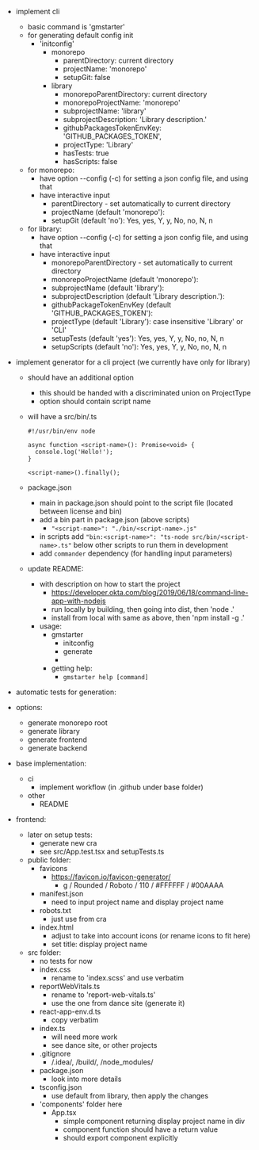 - implement cli
  - basic command is 'gmstarter'
  - for generating default config init
    - 'initconfig'
      - monorepo
        - parentDirectory: current directory
        - projectName: 'monorepo'
        - setupGit: false
      - library
        - monorepoParentDirectory: current directory
        - monorepoProjectName: 'monorepo'
        - subprojectName: 'library'
        - subprojectDescription: 'Library description.'
        - githubPackagesTokenEnvKey: 'GITHUB_PACKAGES_TOKEN',
        - projectType: 'Library'
        - hasTests: true
        - hasScripts: false
  - for monorepo:
    - have option --config (-c) for setting a json config file, and using that
    - have interactive input
      - parentDirectory - set automatically to current directory
      - projectName (default 'monorepo'):
      - setupGit (default 'no'): Yes, yes, Y, y, No, no, N, n
  - for library:
    - have option --config (-c) for setting a json config file, and using that
    - have interactive input
      - monorepoParentDirectory - set automatically to current directory
      - monorepoProjectName (default 'monorepo'):
      - subprojectName (default 'library'):
      - subprojectDescription (default 'Library description.'):
      - githubPackageTokenEnvKey (default 'GITHUB_PACKAGES_TOKEN'):
      - projectType (default 'Library'): case insensitive 'Library' or 'CLI'
      - setupTests (default 'yes'): Yes, yes, Y, y, No, no, N, n
      - setupScripts (default 'no'): Yes, yes, Y, y, No, no, N, n

- implement generator for a cli project (we currently have only for library)
  - should have an additional option
    - this should be handed with a discriminated union on ProjectType
    - option should contain script name
  - will have a src/bin/<script-name>.ts

    ```
    #!/usr/bin/env node

    async function <script-name>(): Promise<void> {
      console.log('Hello!');
    }

    <script-name>().finally();
    ```

  - package.json
    - main in package.json should point to the script file (located between license and bin)
    - add a bin part in package.json (above scripts)
      - `"<script-name>": "./bin/<script-name>.js"`
    - in scripts add `"bin:<script-name>": "ts-node src/bin/<script-name>.ts"` below other scripts to run them in development
    - add `commander` dependency (for handling input parameters)
  - update README:
    - with description on how to start the project
      - https://developer.okta.com/blog/2019/06/18/command-line-app-with-nodejs
      - run locally by building, then going into dist, then 'node .'
      - install from local with same as above, then 'npm install -g .'
    - usage:
      - gmstarter
        - initconfig
        - generate
        - 
      - getting help:
        - `gmstarter help [command]`

- automatic tests for generation:


- options:
  - generate monorepo root
  - generate library
  - generate frontend
  - generate backend

- base implementation:
  - ci
    - implement workflow (in .github under base folder)
  - other
    - README
  
- frontend:
  - later on setup tests:
    - generate new cra
    - see src/App.test.tsx and setupTests.ts
  - public folder:
    - favicons
      - https://favicon.io/favicon-generator/
        - g / Rounded / Roboto / 110 / #FFFFFF / #00AAAA
    - manifest.json
      - need to input project name and display project name
    - robots.txt
      - just use from cra
    - index.html
      - adjust to take into account icons (or rename icons to fit here)
      - set title: display project name
  - src folder:
    - no tests for now
    - index.css
      - rename to 'index.scss' and use verbatim
    - reportWebVitals.ts
      - rename to 'report-web-vitals.ts'
      - use the one from dance site (generate it)
    - react-app-env.d.ts
      - copy verbatim
    - index.ts
      - will need more work
      - see dance site, or other projects
    - .gitignore
      - /.idea/, /build/, /node_modules/
    - package.json
      - look into more details
    - tsconfig.json
      - use default from library, then apply the changes
    - 'components' folder here
      - App.tsx
        - simple component returning display project name in div
        - component function should have a return value
        - should export component explicitly
